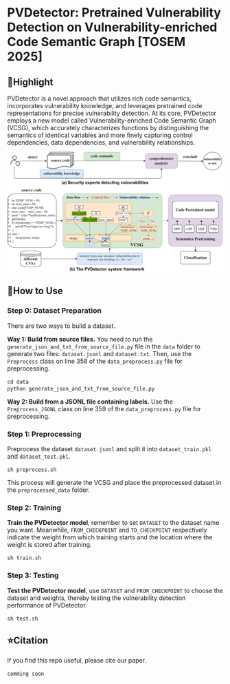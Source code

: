 # PVDetector: Pretrained Vulnerability Detection on Vulnerability-enriched Code Semantic Graph [TOSEM 2025]
## :rocket:Highlight
PVDetector is a novel approach that utilizes rich code semantics, incorporates vulnerability knowledge, and leverages pretrained code representations for precise vulnerability detection. At its core, PVDetector employs a new model called Vulnerability-enriched Code Semantic Graph (VCSG), which accurately characterizes functions by distinguishing the semantics of identical variables and more finely capturing control dependencies, data dependencies, and vulnerability relationships.

![image](https://github.com/yoimiya-nlp/PVDetector/blob/main/PVDetector.png)
## :wrench:How to Use
### Step 0: Dataset Preparation
There are two ways to build a dataset. 

**Way 1: Build from source files.** You need to run the ```generate_json_and_txt_from_source_file.py``` file in the ```data``` folder to generate two files: ```dataset.jsonl``` and ```dataset.txt```. Then, use the ```Preprocess``` class on line 358 of the ```data_preprocess.py``` file for preprocessing.
```
cd data
python generate_json_and_txt_from_source_file.py
```
**Way 2: Build from a JSONL file containing labels.** Use the ```Preprocess_JSONL``` class on line 359 of the ```data_preprocess.py``` file for preprocessing.
### Step 1: Preprocessing
Preprocess the dataset ```dataset.jsonl``` and split it into ```dataset_train.pkl``` and ```dataset_test.pkl```.
```
sh preprocess.sh
```
This process will generate the VCSG and place the preprocessed dataset in the ```preprocessed_data``` folder.
### Step 2: Training
**Train the PVDetector model**, remember to set ```DATASET``` to the dataset name you want. Meanwhile, ```FROM_CHECKPOINT``` and ```TO_CHECKPOINT``` respectively indicate the weight from which training starts and the location where the weight is stored after training.
```
sh train.sh
```
### Step 3: Testing
**Test the PVDetector model**, use ```DATASET``` and ```FROM_CHECKPOINT``` to choose the dataset and weights, thereby testing the vulnerability detection performance of PVDetector.
```
sh test.sh
```
## :star:Citation
If you find this repo useful, please cite our paper.
```
comming soon
```
